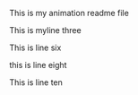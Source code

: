 This is my animation readme file

This is myline three


This is line six

this is line eight

This is line ten
